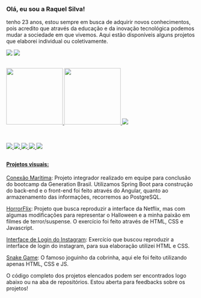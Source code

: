 ### Olá, eu sou a Raquel Silva!


tenho 23 anos, estou sempre em busca de adquirir novos conhecimentos, pois acredito que através da educação e da inovação tecnológica podemos mudar a sociedade em que vivemos. Aqui estão disponíveis alguns projetos que elaborei individual ou coletivamente.


 <div>
 <a href = "mailto:raquelshdy@gmail.com"><img src="https://img.shields.io/badge/Gmail-D14836?style=for-the-badge&logo=gmail&logoColor=white" target="_blank"></a>
 <a href="https://www.linkedin.com/in/raquel-da-conceição-silva-ab0285189/" target="_blank"><img src="https://img.shields.io/badge/-LinkedIn-%230077B5?style=for-the-badge&logo=linkedin&logoColor=white" target="_blank"></a> 
 </div>

##
<div>
  <a href="https://github.com/raqueldcsilva">
     <img height="150em" src="https://github-readme-stats.vercel.app/api?username=raqueldcsilva&show_icons=true&theme=dracula&include_all_commits=true&count_private=true"/>
     <img height="150em" src="https://github-readme-stats.vercel.app/api/top-langs/?username=raqueldcsilva&layout=compact&langs_count=7&theme=dracula"/>
    <img src="https://i.imgur.com/jQ6Sg1N.png?width=676&height=676">
</div>

##
 
<div style="display: inline_block"><br>
  <img src="https://img.shields.io/badge/JavaScript-F7DF1E?style=for-the-badge&logo=javascript&logoColor=black">
  <img src="https://img.shields.io/badge/HTML5-E34F26?style=for-the-badge&logo=html5&logoColor=white">
  <img src="https://img.shields.io/badge/CSS3-1572B6?style=for-the-badge&logo=css3&logoColor=white">
  <img src="https://img.shields.io/badge/Java-ED8B00?style=for-the-badge&logo=java&logoColor=white">
  <img src="https://img.shields.io/badge/Spring-6DB33F?style=for-the-badge&logo=spring&logoColor=white">
  
</div>
 
 ##
  
 #### Projetos visuais:
 [Conexão Marítima](https://conexao-maritma.netlify.app/#/inicio): Projeto integrador realizado em equipe para conclusão do bootcamp da Generation Brasil. Utilizamos Spring Boot para construção do back-end e o front-end foi feito através do Angular, quanto ao armazenamento das informações, recorremos ao PostgreSQL.
 
 [HorrorFlix](https://raqueldcsilva.github.io/horrorFlix/): Projeto que busca reproduzir a interface da Netflix, mas com algumas modificações para representar o Halloween e a minha paixão em filmes de terror/suspense. O exercício foi feito através de HTML, CSS e Javascript.
 
 [Interface de Login do Instagram](https://raqueldcsilva.github.io/interface-instagram/): Exercício que buscou reproduzir a interface de login do instagram, para sua elaboração utilizei HTML e CSS.
 
 [Snake Game](https://raqueldcsilva.github.io/snake-game/): O famoso joguinho da cobrinha, aqui ele foi feito utilizando apenas HTML, CSS e JS.
 
 O código completo dos projetos elencados podem ser encontrados logo abaixo ou na aba de repositórios. 
 Estou aberta para feedbacks sobre os projetos!
 
 
  
 
 
